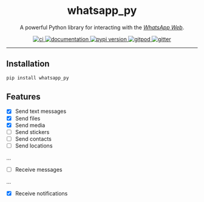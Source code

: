 <h1 align="center">whatsapp_py</h1>

<p align="center">A powerful Python library for interacting with the <a href="https://web.whatsapp.com"><i>WhatsApp Web</i></a>.</p>

<p align="center">
  <a href="https://github.com/enesosmanoglu/whatsapp_py/actions?query=workflow%3Aci">
    <img alt="ci" src="https://github.com/enesosmanoglu/whatsapp_py/workflows/ci/badge.svg" />
  </a>
  <a href="https://enesosmanoglu.github.io/whatsapp_py/">
    <img alt="documentation" src="https://img.shields.io/badge/docs-whatsapp__py-blue.svg?style=flat" />
  </a>
  <a href="https://pypi.org/project/whatsapp_py/">
    <img alt="pypi version" src="https://img.shields.io/pypi/v/whatsapp_py.svg" />
  </a>
  <a href="https://gitpod.io/#https://github.com/enesosmanoglu/whatsapp_py">
    <img alt="gitpod" src="https://img.shields.io/badge/gitpod-workspace-blue.svg?style=flat" />
  </a>
  <a href="https://gitter.im/enesosmanoglu/whatsapp_py">
    <img alt="gitter" src="https://badges.gitter.im/join%20chat.svg" />
  </a>
</p>

---

## Installation
```bash
pip install whatsapp_py
```

## Features
- [x] Send text messages
- [x] Send files
- [x] Send media
- [ ] Send stickers
- [ ] Send contacts
- [ ] Send locations

...

- [ ] Receive messages

...

- [x] Receive notifications
